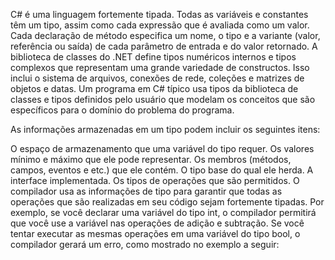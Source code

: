 C# é uma linguagem fortemente tipada. Todas as variáveis e constantes têm um tipo, assim como cada expressão que é avaliada como um valor. Cada declaração de método especifica um nome, o tipo e a variante (valor, referência ou saída) de cada parâmetro de entrada e do valor retornado. A biblioteca de classes do .NET define tipos numéricos internos e tipos complexos que representam uma grande variedade de constructos. Isso inclui o sistema de arquivos, conexões de rede, coleções e matrizes de objetos e datas. Um programa em C# típico usa tipos da biblioteca de classes e tipos definidos pelo usuário que modelam os conceitos que são específicos para o domínio do problema do programa.

As informações armazenadas em um tipo podem incluir os seguintes itens:

O espaço de armazenamento que uma variável do tipo requer.
Os valores mínimo e máximo que ele pode representar.
Os membros (métodos, campos, eventos e etc.) que ele contém.
O tipo base do qual ele herda.
A interface implementada.
Os tipos de operações que são permitidos.
O compilador usa as informações de tipo para garantir que todas as operações que são realizadas em seu código sejam fortemente tipadas. Por exemplo, se você declarar uma variável do tipo int, o compilador permitirá que você use a variável nas operações de adição e subtração. Se você tentar executar as mesmas operações em uma variável do tipo bool, o compilador gerará um erro, como mostrado no exemplo a seguir:
